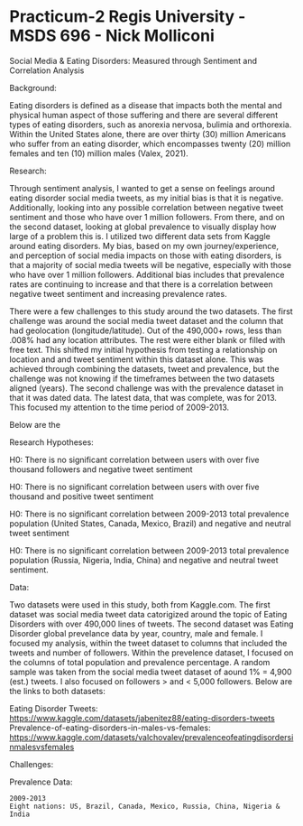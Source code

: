 # Practicum-2 Regis University - MSDS 696 - Nick Molliconi

Social Media  & Eating Disorders: Measured through Sentiment and Correlation Analysis

Background:

Eating disorders is defined as a disease that impacts both the mental and physical human aspect of those suffering and there are several different types of eating disorders, such as anorexia nervosa, bulimia and orthorexia.  Within the United States alone, there are over thirty (30) million Americans who suffer from an eating disorder, which encompasses twenty (20) million females and ten (10) million males (Valex, 2021). 

Research:

Through sentiment analysis, I wanted to get a sense on feelings around eating disorder social media tweets, as my initial bias is that it is negative.  Additionally, looking into any possible correlation between negative tweet sentiment and those who have over 1 million followers.  From there, and on the second dataset, looking at global prevalence to visually display how large of a problem this is.  I utilized two different data sets from Kaggle around eating disorders. My bias, based on my own journey/experience, and perception of social media impacts on those with eating disorders, is that a majority of social media tweets will be negative, especially with those who have over 1 million followers.  Additional bias includes that prevalence rates are continuing to increase and that there is a correlation between negative tweet sentiment and increasing prevalence rates. 

There were a few challenges to this study around the two datasets.  The first challenge was around the social media tweet dataset and the column that had
geolocation (longitude/latitude).  Out of the 490,000+ rows, less than .008% had any location attributes.  The rest were either blank or filled with free text.  This shifted my initial hypothesis from testing a relationship on location and and tweet sentiment within this dataset alone.  This was achieved through combining the datasets, tweet and prevalence, but the challenge was not knowing if the timeframes between the two datasets aligned (years).  The second challenge was with the prevalence dataset in that it was dated data.  The latest data, that was complete, was for 2013.  This focused my attention to the time period of 2009-2013.

Below are the 

Research Hypotheses:

H0: There is no significant correlation between users with over five thousand followers and negative tweet sentiment

H0: There is no significant correlation between users with over five thousand and positive tweet sentiment

H0: There is no significant correlation between 2009-2013 total prevalence population (United States, Canada, Mexico, Brazil) and negative and neutral tweet sentiment

H0: There is no significant correlation between 2009-2013 total prevalence population (Russia, Nigeria, India, China) and negative and neutral tweet sentiment.

Data:

Two datasets were used in this study, both from Kaggle.com.  The first dataset was social media tweet data catorigized around the topic of Eating Disorders
with over 490,000 lines of tweets.  The second dataset was Eating Disorder global prevelance data by year, country, male and female.  I focused my analysis, within the tweet dataset to columns that included the tweets and number of followers.  Within the prevelence dataset, I focused on the columns of total population and prevalence percentage. A random sample was taken from the social media tweet dataset of aound 1% = 4,900 (est.) tweets.  I also focused on followers > and < 5,000 followers. Below are the links to both datasets:
  
Eating Disorder Tweets: https://www.kaggle.com/datasets/jabenitez88/eating-disorders-tweets
Prevalence-of-eating-disorders-in-males-vs-females: https://www.kaggle.com/datasets/valchovalev/prevalenceofeatingdisordersinmalesvsfemales

Challenges:



  
  Prevalence Data:
  
    2009-2013
    Eight nations: US, Brazil, Canada, Mexico, Russia, China, Nigeria & India



